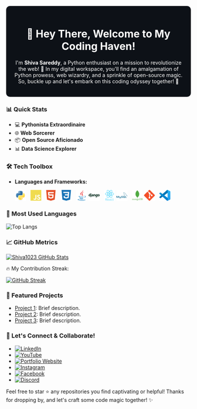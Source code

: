 <!--# 👋 Hey There, Welcome to My Coding Haven!

I'm **Shiva Sareddy**, a Python enthusiast on a mission to revolutionize the web! 🚀 In my digital workspace, you'll find an amalgamation of Python prowess, web wizardry, and a sprinkle of open-source magic. So, buckle up and let's embark on this coding odyssey together! 🌟-->

<div align="center" style="background-color: #0d1117; color: white; padding: 20px; border-radius: 10px;">
  <h1>👋 Hey There, Welcome to My Coding Haven!</h1>
  <p>I'm <strong>Shiva Sareddy</strong>, a Python enthusiast on a mission to revolutionize the web! 🚀 In my digital workspace, you'll find an amalgamation of Python prowess, web wizardry, and a sprinkle of open-source magic. So, buckle up and let's embark on this coding odyssey together! 🌟</p>
</div>

### 📊 Quick Stats
- 💻 **Pythonista Extraordinaire**
- 🌐 **Web Sorcerer**
- 📦 **Open Source Aficionado**
- 📊 **Data Science Explorer**
<!--
### 🛠️ Tech Toolbox
- **Languages:**

  <img src="https://raw.githubusercontent.com/devicons/devicon/6910f0503efdd315c8f9b858234310c06e04d9c0/icons/python/python-original.svg" width="30px">     <img src="https://raw.githubusercontent.com/devicons/devicon/6910f0503efdd315c8f9b858234310c06e04d9c0/icons/javascript/javascript-plain.svg" width="30px">     <img src="https://github.com/devicons/devicon/blob/master/icons/html5/html5-plain.svg" height="30">     <img src="https://github.com/devicons/devicon/blob/master/icons/css3/css3-plain.svg" height="30">     <img src="https://raw.githubusercontent.com/devicons/devicon/6910f0503efdd315c8f9b858234310c06e04d9c0/icons/java/java-original.svg" width="30px">
- **Frameworks:**

  <img src="https://raw.githubusercontent.com/devicons/devicon/6910f0503efdd315c8f9b858234310c06e04d9c0/icons/django/django-plain-wordmark.svg" width="30px">     <img src="https://raw.githubusercontent.com/devicons/devicon/6910f0503efdd315c8f9b858234310c06e04d9c0/icons/react/react-original-wordmark.svg" width="30px">
- **Databases:**

  <img src="https://raw.githubusercontent.com/devicons/devicon/6910f0503efdd315c8f9b858234310c06e04d9c0/icons/mysql/mysql-plain-wordmark.svg" width="30px">     <img src="https://raw.githubusercontent.com/devicons/devicon/6910f0503efdd315c8f9b858234310c06e04d9c0/icons/mongodb/mongodb-plain-wordmark.svg" width="30px">
- **Tools:**

  <img src="https://raw.githubusercontent.com/devicons/devicon/6910f0503efdd315c8f9b858234310c06e04d9c0/icons/git/git-original.svg" width="30px">     <img src="https://raw.githubusercontent.com/devicons/devicon/6910f0503efdd315c8f9b858234310c06e04d9c0/icons/vscode/vscode-original.svg" width="30px">
-->



### 🛠️ Tech Toolbox

- **Languages and Frameworks:**&nbsp;&nbsp;&nbsp;&nbsp;

  <img src="https://raw.githubusercontent.com/devicons/devicon/master/icons/python/python-original.svg" width="30px">&nbsp;&nbsp;
  <img src="https://raw.githubusercontent.com/devicons/devicon/master/icons/javascript/javascript-plain.svg" width="30px">&nbsp;&nbsp;
  <img src="https://raw.githubusercontent.com/devicons/devicon/master/icons/html5/html5-plain.svg" height="30">&nbsp;&nbsp;
  <img src="https://raw.githubusercontent.com/devicons/devicon/master/icons/css3/css3-plain.svg" height="30">&nbsp;&nbsp;
  <img src="https://raw.githubusercontent.com/devicons/devicon/master/icons/java/java-original.svg" width="30px">
  <img src="https://raw.githubusercontent.com/devicons/devicon/master/icons/django/django-plain-wordmark.svg" width="30px">&nbsp;&nbsp;
  <img src="https://raw.githubusercontent.com/devicons/devicon/master/icons/react/react-original-wordmark.svg" width="30px">
  <img src="https://raw.githubusercontent.com/devicons/devicon/master/icons/mysql/mysql-plain-wordmark.svg" width="30px">&nbsp;&nbsp;
  <img src="https://raw.githubusercontent.com/devicons/devicon/master/icons/mongodb/mongodb-plain-wordmark.svg" width="30px">
  <img src="https://raw.githubusercontent.com/devicons/devicon/master/icons/git/git-original.svg" width="30px">&nbsp;&nbsp;
  <img src="https://raw.githubusercontent.com/devicons/devicon/master/icons/vscode/vscode-original.svg" width="30px">



### 🌟 Most Used Languages
![Top Langs](https://github-readme-stats.vercel.app/api/top-langs/?username=Shiva1023&layout=compact)



### 📈 GitHub Metrics

[![Shiva1023 GitHub Stats](https://github-readme-stats.vercel.app/api?username=Shiva1023&show_icons=true&theme=radical)](https://github.com/Shiva1023)

🔥 My Contribution Streak:

[![GitHub Streak](https://github-readme-streak-stats.herokuapp.com/?user=Shiva1023&theme=radical)](https://github.com/Shiva1023)


### 🚀 Featured Projects
- [Project 1](link): Brief description.
- [Project 2](link): Brief description.
- [Project 3](link): Brief description.




### 🤝 Let's Connect & Collaborate!&nbsp;&nbsp;&nbsp;&nbsp;

- [![LinkedIn](https://img.shields.io/badge/LinkedIn-0077B5?style=for-the-badge&logo=linkedin&logoColor=white)](https://linkedin.com/shiva-sareddy)
- [![YouTube](https://img.shields.io/badge/YouTube-FF0000?style=for-the-badge&logo=youtube&logoColor=white)](https://youtube.com/@shiva.sareddy)
- [![Portfolio Website](https://img.shields.io/badge/Portfolio%20Website-4285F4?style=for-the-badge&logo=google-chrome&logoColor=white)](https://yourportfolio.com)
- [![Instagram](https://img.shields.io/badge/Instagram-E4405F?style=for-the-badge&logo=instagram&logoColor=white)](https://instagram.com/shiva_sareddy)
- [![Facebook](https://img.shields.io/badge/Facebook-1877F2?style=for-the-badge&logo=facebook&logoColor=white)](https://facebook.com/shiva.sareddy)
- [![Discord](https://img.shields.io/badge/Discord-7289DA?style=for-the-badge&logo=discord&logoColor=white)](https://discord.gg/shivasareddy)


Feel free to star ⭐️ any repositories you find captivating or helpful! Thanks for dropping by, and let's craft some code magic together! ✨
  

